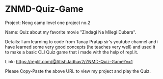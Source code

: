 # ZNMD-Quiz-Game
Project: Neog camp level one project no.2

Name: Quiz about my favorite movie "Zindagi Na Milegi Dubara".

Details: I am learning to code from Tanay Pratap sir's youtube channel and i have learned some very good concepts (he teaches very well) and used it to make a basic CLI Quiz game that i made with the help of repl.it.

Link: https://replit.com/@AtishJadhav2/ZNMD-Quiz-Game?v=1

Please Copy-Paste the above URL to view my project and play the Quiz.
